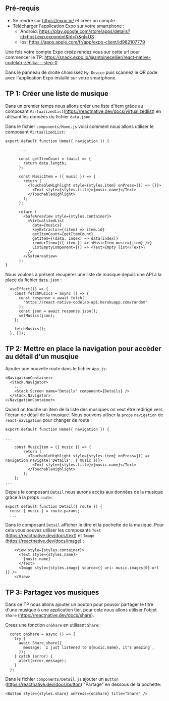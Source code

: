 ## Pré-requis
- Se rendre sur https://expo.io/ et créer un compte
- Télécharger l'application Expo sur votre smartphone : 
    - Android: https://play.google.com/store/apps/details?id=host.exp.exponent&hl=fr&gl=US
    - Ios: https://apps.apple.com/fr/app/expo-client/id982107779

Une fois votre compte Expo crééz rendez vous sur cette url pour commencer le TP: https://snack.expo.io/@antoinecellier/react-native-codelab-zenika---step-0

Dans le panneau de droite choisissez `My Device` puis scannez le QR code avec l'application Expo installé sur votre smartphone.

## TP 1: Créer une liste de musique
Dans un premier temps nous allons créer une liste d'item grâce au composant `VirtualizedList`(https://reactnative.dev/docs/virtualizedlist) en utilisant les données du fichier `data.json`.

Dans le fichier `components/Home.js` voici comment nous allons utiliser le composant `VirtualizedList`:
```
export default function Home({ navigation }) {

      ....
      
      const getItemCount = (data) => {
        return data.length;
      };

      const MusicItem = ({ music }) => {
        return (
          <TouchableHighlight style={styles.item} onPress={() => {}}>
            <Text style={styles.title}>{music.name}</Text>
          </TouchableHighlight>
        );
      };

      return (
        <SafeAreaView style={styles.container}>
          <VirtualizedList
            data={musics}
            keyExtractor={(item) => item.id}
            getItemCount={getItemCount}
            getItem={(data, index) => data[index]}
            renderItem={({ item }) => <MusicItem music={item} />}
            ListEmptyComponent={() => <Text>Empty list</Text>}
          />
        </SafeAreaView>
      );
}
```

Nous voulons à présent récupèrer une liste de musique depuis une API à la place du fichier `data.json` :
```
  useEffect(() => {
    const fetchMusics = async () => {
      const response = await fetch(
        'https://react-native-codelab-api.herokuapp.com/random'
      );
      const json = await response.json();
      setMusics(json);
    };

    fetchMusics();
  }, []);
```


## TP 2: Mettre en place la navigation pour accèder au détail d'un musqiue
Ajouter une nouvelle route dans le fichier `App.js`:
```
<NavigationContainer>
  <Stack.Navigator>
    ...
    <Stack.Screen name="Details" component={Details} />
  </Stack.Navigator>
</NavigationContainer>
```

Quand on touche un item de la liste des musiques on veut être redirigé vers l'écran de détail de la musique.
Nous pouvons utliser la `props` `navigation` de `react-navigation` pour changer de route :
```
export default function Home({ navigation }) {

...

    const MusicItem = ({ music }) => {
        return (
          <TouchableHighlight style={styles.item} onPress={() => navigation.navigate('Details', { music })}>
            <Text style={styles.title}>{music.name}</Text>
          </TouchableHighlight>
        );
    };
...
```

Depuis le composant `Detail` nous aurons accès aux données de la musique grâce à la props `route`:
```
export default function Detail({ route }) {
  const { music } = route.params;
  ...
```

Dans le composant `Detail` afficher le titre et la pochette de la musique. Pour cela vous pouvez utiliser les composants `Text` (https://reactnative.dev/docs/text) et `Image` (https://reactnative.dev/docs/image) :
```
    <View style={styles.container}>
      <Text style={styles.name}>
        {music.name}
      </Text>
      <Image style={styles.image} source={{ uri: music.images[0].url }} />
    </View>
```


## TP 3: Partagez vos musiques
Dans ce TP nous allons ajouter un bouton pour pouvoir partager le titre d'une musique à une application tier, pour cela nous allons utiliser l'objet `Share` (https://reactnative.dev/docs/share).


Creez une fonction `onShare` en utilisant `Share`:
```
  const onShare = async () => {
    try {
      await Share.share({
        message: `I just listened to ${music.name}, it's amazing`,
      });
    } catch (error) {
      alert(error.message);
    }
  };
```

Dans le fichier `components/Detail.js` ajouter un `Button` (https://reactnative.dev/docs/button) "Partage" en dessous de la pochette:
```
<Button style={styles.share} onPress={onShare} title="Share" />
```

